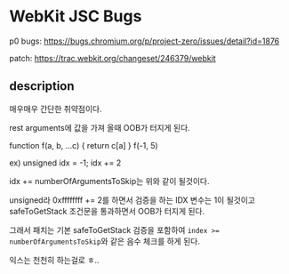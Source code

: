 <h1>WebKit JSC Bugs</h1>

p0 bugs: https://bugs.chromium.org/p/project-zero/issues/detail?id=1876

patch: https://trac.webkit.org/changeset/246379/webkit

<h2>description</h2>
매우매우 간단한 취약점이다.

rest arguments에 값을 가져 올때 OOB가 터지게 된다.

function f(a, b, ...c) {
  return c[a]
}
f(-1, 5)

ex) unsigned idx = -1; idx += 2

idx += numberOfArgumentsToSkip는 위와 같이 될것이다.

unsigned라 0xffffffff += 2를 하면서 검증을 하는 IDX 변수는 1이 될것이고 safeToGetStack 조건문을 통과하면서 OOB가 터지게 된다.

그래서 패치는 기본 safeToGetStack 검증을 포함하여 `index >= numberOfArgumentsToSkip`와 같은 음수 체크를 하게 된다.

익스는 천천히 하는걸로 ㅎ..
